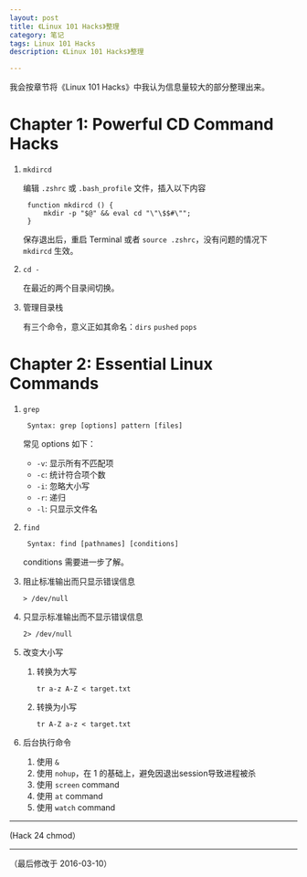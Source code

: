 ```yaml
---
layout: post
title: 《Linux 101 Hacks》整理
category: 笔记
tags: Linux 101 Hacks
description: 《Linux 101 Hacks》整理

---
```


我会按章节将《Linux 101 Hacks》中我认为信息量较大的部分整理出来。

# Chapter 1: Powerful CD Command Hacks

1. `mkdircd`

	编辑 `.zshrc` 或 `.bash_profile` 文件，插入以下内容
	
		function mkdircd () { 
			mkdir -p "$@" && eval cd "\"\$$#\"";		}
		
	保存退出后，重启 Terminal 或者 `source .zshrc`，没有问题的情况下 `mkdircd` 生效。
	
2. `cd -`

	在最近的两个目录间切换。
	
3. 管理目录栈

	有三个命令，意义正如其命名：`dirs` `pushed` `pops`
	
# Chapter 2: Essential Linux Commands

1. `grep`

		Syntax: grep [options] pattern [files]
		
	常见 options 如下：
	
	* `-v`: 显示所有不匹配项
	* `-c`: 统计符合项个数
	* `-i`: 忽略大小写
	* `-r`: 递归
	* `-l`: 只显示文件名
	
2. `find`

		Syntax: find [pathnames] [conditions]
		
	conditions 需要进一步了解。
	
3. 阻止标准输出而只显示错误信息

	`> /dev/null`
	
4. 只显示标准输出而不显示错误信息

	`2> /dev/null`

5. 改变大小写

	1. 转换为大写
	
		`tr a-z A-Z < target.txt`
		
	2. 转换为小写
	
		`tr A-Z a-z < target.txt`
		
6. 后台执行命令

	1. 使用 `&`
	2. 使用 `nohup`，在 1 的基础上，避免因退出session导致进程被杀
	3. 使用 `screen` command
	4. 使用 `at` command
	5. 使用 `watch` command
	
---

(Hack 24 chmod）

---

（最后修改于 2016-03-10）
